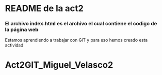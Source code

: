 # README de la act2
### El archivo index.html es el archivo el cual contiene el codigo de la página web
Estamos aprendiendo a trabajar con GIT y para eso hemos creado esta actividad
# Act2GIT_Miguel_Velasco2
